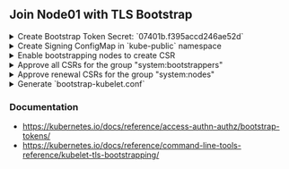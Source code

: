 ## Join Node01 with TLS Bootstrap

<details><summary>Create Bootstrap Token Secret: `07401b.f395accd246ae52d`</summary><p>

```
cat <<EOF | kubectl apply -f -
apiVersion: v1
kind: Secret
metadata:
  # Name MUST be of form "bootstrap-token-<token id>"
  name: bootstrap-token-07401b
  namespace: kube-system

# Type MUST be 'bootstrap.kubernetes.io/token'
type: bootstrap.kubernetes.io/token
stringData:
  # Human readable description. Optional.
  description: "The default bootstrap token generated by 'kubeadm init'."

  # Token ID and secret. Required.
  token-id: 07401b
  token-secret: f395accd246ae52d

  # Expiration. Optional.
  expiration: 2020-10-10T03:22:11Z

  # Allowed usages.
  usage-bootstrap-authentication: "true"
  usage-bootstrap-signing: "true"

  # Extra groups to authenticate the token as. Must start with "system:bootstrappers:"
  auth-extra-groups: system:bootstrappers:worker,system:bootstrappers:ingress
EOF
```
</p></details>

<details><summary>Create Signing ConfigMap in `kube-public` namespace</summary><p>

```
cat <<EOF | kubectl apply -f -
apiVersion: v1
kind: ConfigMap
metadata:
  name: cluster-info
  namespace: kube-public
data:
  jws-kubeconfig-07401b: eyJhbGciOiJIUzI1NiIsImtpZCI6IjA3NDAxYiJ9..tYEfbo6zDNo40MQE07aZcQX2m3EB2rO3NuXtxVMYm9U
  kubeconfig: |
    apiVersion: v1
    clusters:
    - cluster:
        certificate-authority-data: $(kubectl config view --raw -o jsonpath='{.clusters[0].cluster.certificate-authority-data}')
        server: $(kubectl config view -o jsonpath='{.clusters[0].cluster.server}')
      name: ""
    contexts: []
    current-context: ""
    kind: Config
    preferences: {}
    users: []
EOF
```
</p></details>


<details><summary>Enable bootstrapping nodes to create CSR</summary><p>

```
cat <<EOF | kubectl apply -f -
apiVersion: rbac.authorization.k8s.io/v1
kind: ClusterRoleBinding
metadata:
  name: create-csrs-for-bootstrapping
subjects:
- kind: Group
  name: system:bootstrappers
  apiGroup: rbac.authorization.k8s.io
roleRef:
  kind: ClusterRole
  name: system:node-bootstrapper
  apiGroup: rbac.authorization.k8s.io
EOF
```
</p></details>

<details><summary>Approve all CSRs for the group "system:bootstrappers"</summary><p>

```
cat <<EOF | kubectl apply -f -
apiVersion: rbac.authorization.k8s.io/v1
kind: ClusterRoleBinding
metadata:
  name: auto-approve-csrs-for-group
subjects:
- kind: Group
  name: system:bootstrappers
  apiGroup: rbac.authorization.k8s.io
roleRef:
  kind: ClusterRole
  name: system:certificates.k8s.io:certificatesigningrequests:nodeclient
  apiGroup: rbac.authorization.k8s.io
EOF
```
</p></details>

<details><summary>Approve renewal CSRs for the group "system:nodes"</summary><p>

```
cat <<EOF | kubectl apply -f -
apiVersion: rbac.authorization.k8s.io/v1
kind: ClusterRoleBinding
metadata:
  name: auto-approve-renewals-for-nodes
subjects:
- kind: Group
  name: system:nodes
  apiGroup: rbac.authorization.k8s.io
roleRef:
  kind: ClusterRole
  name: system:certificates.k8s.io:certificatesigningrequests:selfnodeclient
  apiGroup: rbac.authorization.k8s.io
EOF
```
</p></details>

<details><summary>Generate `bootstrap-kubelet.conf`</summary><p>

```
kubectl config --kubeconfig=/tmp/bootstrap-kubelet.conf \
  set-cluster bootstrap \
  --server=$(kubectl config view -o jsonpath='{.clusters[0].cluster.server}') \
  --certificate-authority=/etc/kubernetes/pki/ca.crt \
  --embed-certs=true

kubectl config --kubeconfig=/tmp/bootstrap-kubelet.conf \
  set-credentials kubelet-bootstrap \
  --token=07401b.f395accd246ae52d

kubectl config --kubeconfig=/tmp/bootstrap-kubelet.conf \
  set-context bootstrap \
  --user=kubelet-bootstrap \
  --cluster=bootstrap

kubectl config --kubeconfig=/tmp/bootstrap-kubelet.conf \
  use-context bootstrap
```

And Copy it to node01:
```
scp /tmp/bootstrap-kubelet.conf node01:/etc/kubernetes/bootstrap-kubelet.conf
```
</p></details>


### Documentation
- https://kubernetes.io/docs/reference/access-authn-authz/bootstrap-tokens/
- https://kubernetes.io/docs/reference/command-line-tools-reference/kubelet-tls-bootstrapping/